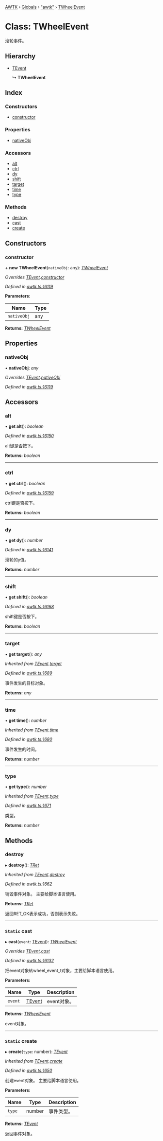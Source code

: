 [AWTK](../README.md) › [Globals](../globals.md) › ["awtk"](../modules/_awtk_.md) › [TWheelEvent](_awtk_.twheelevent.md)

# Class: TWheelEvent

滚轮事件。

## Hierarchy

* [TEvent](_awtk_.tevent.md)

  ↳ **TWheelEvent**

## Index

### Constructors

* [constructor](_awtk_.twheelevent.md#constructor)

### Properties

* [nativeObj](_awtk_.twheelevent.md#nativeobj)

### Accessors

* [alt](_awtk_.twheelevent.md#alt)
* [ctrl](_awtk_.twheelevent.md#ctrl)
* [dy](_awtk_.twheelevent.md#dy)
* [shift](_awtk_.twheelevent.md#shift)
* [target](_awtk_.twheelevent.md#target)
* [time](_awtk_.twheelevent.md#time)
* [type](_awtk_.twheelevent.md#type)

### Methods

* [destroy](_awtk_.twheelevent.md#destroy)
* [cast](_awtk_.twheelevent.md#static-cast)
* [create](_awtk_.twheelevent.md#static-create)

## Constructors

###  constructor

\+ **new TWheelEvent**(`nativeObj`: any): *[TWheelEvent](_awtk_.twheelevent.md)*

*Overrides [TEvent](_awtk_.tevent.md).[constructor](_awtk_.tevent.md#constructor)*

*Defined in [awtk.ts:16119](https://github.com/zlgopen/awtk-binding/blob/2f56731/tools/code_gen/js/output/awtk.ts#L16119)*

**Parameters:**

Name | Type |
------ | ------ |
`nativeObj` | any |

**Returns:** *[TWheelEvent](_awtk_.twheelevent.md)*

## Properties

###  nativeObj

• **nativeObj**: *any*

*Overrides [TEvent](_awtk_.tevent.md).[nativeObj](_awtk_.tevent.md#nativeobj)*

*Defined in [awtk.ts:16119](https://github.com/zlgopen/awtk-binding/blob/2f56731/tools/code_gen/js/output/awtk.ts#L16119)*

## Accessors

###  alt

• **get alt**(): *boolean*

*Defined in [awtk.ts:16150](https://github.com/zlgopen/awtk-binding/blob/2f56731/tools/code_gen/js/output/awtk.ts#L16150)*

alt键是否按下。

**Returns:** *boolean*

___

###  ctrl

• **get ctrl**(): *boolean*

*Defined in [awtk.ts:16159](https://github.com/zlgopen/awtk-binding/blob/2f56731/tools/code_gen/js/output/awtk.ts#L16159)*

ctrl键是否按下。

**Returns:** *boolean*

___

###  dy

• **get dy**(): *number*

*Defined in [awtk.ts:16141](https://github.com/zlgopen/awtk-binding/blob/2f56731/tools/code_gen/js/output/awtk.ts#L16141)*

滚轮的y值。

**Returns:** *number*

___

###  shift

• **get shift**(): *boolean*

*Defined in [awtk.ts:16168](https://github.com/zlgopen/awtk-binding/blob/2f56731/tools/code_gen/js/output/awtk.ts#L16168)*

shift键是否按下。

**Returns:** *boolean*

___

###  target

• **get target**(): *any*

*Inherited from [TEvent](_awtk_.tevent.md).[target](_awtk_.tevent.md#target)*

*Defined in [awtk.ts:1689](https://github.com/zlgopen/awtk-binding/blob/2f56731/tools/code_gen/js/output/awtk.ts#L1689)*

事件发生的目标对象。

**Returns:** *any*

___

###  time

• **get time**(): *number*

*Inherited from [TEvent](_awtk_.tevent.md).[time](_awtk_.tevent.md#time)*

*Defined in [awtk.ts:1680](https://github.com/zlgopen/awtk-binding/blob/2f56731/tools/code_gen/js/output/awtk.ts#L1680)*

事件发生的时间。

**Returns:** *number*

___

###  type

• **get type**(): *number*

*Inherited from [TEvent](_awtk_.tevent.md).[type](_awtk_.tevent.md#type)*

*Defined in [awtk.ts:1671](https://github.com/zlgopen/awtk-binding/blob/2f56731/tools/code_gen/js/output/awtk.ts#L1671)*

类型。

**Returns:** *number*

## Methods

###  destroy

▸ **destroy**(): *[TRet](../enums/_awtk_.tret.md)*

*Inherited from [TEvent](_awtk_.tevent.md).[destroy](_awtk_.tevent.md#destroy)*

*Defined in [awtk.ts:1662](https://github.com/zlgopen/awtk-binding/blob/2f56731/tools/code_gen/js/output/awtk.ts#L1662)*

销毁事件对象。 主要给脚本语言使用。

**Returns:** *[TRet](../enums/_awtk_.tret.md)*

返回RET_OK表示成功，否则表示失败。

___

### `Static` cast

▸ **cast**(`event`: [TEvent](_awtk_.tevent.md)): *[TWheelEvent](_awtk_.twheelevent.md)*

*Overrides [TEvent](_awtk_.tevent.md).[cast](_awtk_.tevent.md#static-cast)*

*Defined in [awtk.ts:16132](https://github.com/zlgopen/awtk-binding/blob/2f56731/tools/code_gen/js/output/awtk.ts#L16132)*

把event对象转wheel_event_t对象，主要给脚本语言使用。

**Parameters:**

Name | Type | Description |
------ | ------ | ------ |
`event` | [TEvent](_awtk_.tevent.md) | event对象。  |

**Returns:** *[TWheelEvent](_awtk_.twheelevent.md)*

event对象。

___

### `Static` create

▸ **create**(`type`: number): *[TEvent](_awtk_.tevent.md)*

*Inherited from [TEvent](_awtk_.tevent.md).[create](_awtk_.tevent.md#static-create)*

*Defined in [awtk.ts:1650](https://github.com/zlgopen/awtk-binding/blob/2f56731/tools/code_gen/js/output/awtk.ts#L1650)*

创建event对象。 主要给脚本语言使用。

**Parameters:**

Name | Type | Description |
------ | ------ | ------ |
`type` | number | 事件类型。  |

**Returns:** *[TEvent](_awtk_.tevent.md)*

返回事件对象。
